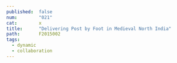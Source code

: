```yaml
---
published:  false
num:        "021"
cat:        x
title:      "Delivering Post by Foot in Medieval North India"
path:       F2015002
tags:
  - dynamic
  - collaboration
---
```

